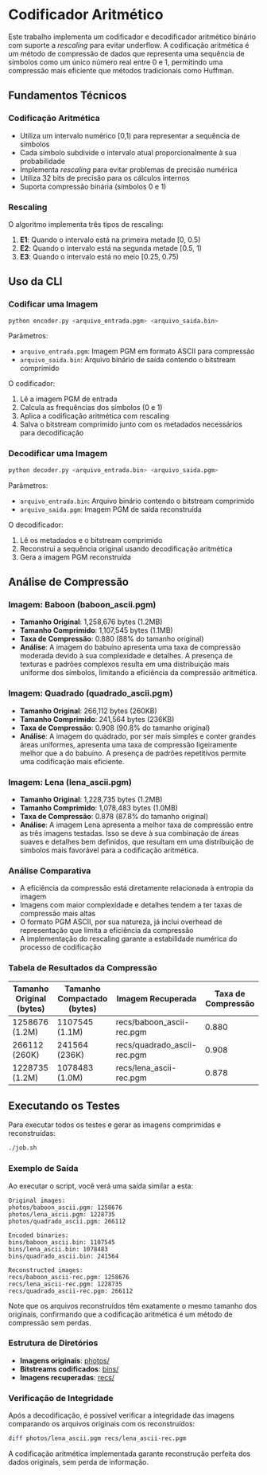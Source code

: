 # Codificador Aritmético

Este trabalho implementa um codificador e decodificador aritmético binário com suporte a *rescaling* para evitar underflow. A codificação aritmética é um método de compressão de dados que representa uma sequência de símbolos como um único número real entre 0 e 1, permitindo uma compressão mais eficiente que métodos tradicionais como Huffman.

## Fundamentos Técnicos

### Codificação Aritmética
- Utiliza um intervalo numérico [0,1) para representar a sequência de símbolos
- Cada símbolo subdivide o intervalo atual proporcionalmente à sua probabilidade
- Implementa *rescaling* para evitar problemas de precisão numérica
- Utiliza 32 bits de precisão para os cálculos internos
- Suporta compressão binária (símbolos 0 e 1)

### Rescaling
O algoritmo implementa três tipos de rescaling:
1. **E1**: Quando o intervalo está na primeira metade [0, 0.5)
2. **E2**: Quando o intervalo está na segunda metade [0.5, 1)
3. **E3**: Quando o intervalo está no meio [0.25, 0.75)

## Uso da CLI

### Codificar uma Imagem
```bash
python encoder.py <arquivo_entrada.pgm> <arquivo_saida.bin>
```

Parâmetros:
- `arquivo_entrada.pgm`: Imagem PGM em formato ASCII para compressão
- `arquivo_saida.bin`: Arquivo binário de saída contendo o bitstream comprimido

O codificador:
1. Lê a imagem PGM de entrada
2. Calcula as frequências dos símbolos (0 e 1)
3. Aplica a codificação aritmética com rescaling
4. Salva o bitstream comprimido junto com os metadados necessários para decodificação

### Decodificar uma Imagem
```bash
python decoder.py <arquivo_entrada.bin> <arquivo_saida.pgm>
```

Parâmetros:
- `arquivo_entrada.bin`: Arquivo binário contendo o bitstream comprimido
- `arquivo_saida.pgm`: Imagem PGM de saída reconstruída

O decodificador:
1. Lê os metadados e o bitstream comprimido
2. Reconstrui a sequência original usando decodificação aritmética
3. Gera a imagem PGM reconstruída

## Análise de Compressão

### Imagem: Baboon (baboon_ascii.pgm)
- **Tamanho Original**: 1,258,676 bytes (1.2MB)
- **Tamanho Comprimido**: 1,107,545 bytes (1.1MB)
- **Taxa de Compressão**: 0.880 (88% do tamanho original)
- **Análise**: A imagem do babuíno apresenta uma taxa de compressão moderada devido à sua complexidade e detalhes. A presença de texturas e padrões complexos resulta em uma distribuição mais uniforme dos símbolos, limitando a eficiência da compressão aritmética.

### Imagem: Quadrado (quadrado_ascii.pgm)
- **Tamanho Original**: 266,112 bytes (260KB)
- **Tamanho Comprimido**: 241,564 bytes (236KB)
- **Taxa de Compressão**: 0.908 (90.8% do tamanho original)
- **Análise**: A imagem do quadrado, por ser mais simples e conter grandes áreas uniformes, apresenta uma taxa de compressão ligeiramente melhor que a do babuíno. A presença de padrões repetitivos permite uma codificação mais eficiente.

### Imagem: Lena (lena_ascii.pgm)
- **Tamanho Original**: 1,228,735 bytes (1.2MB)
- **Tamanho Comprimido**: 1,078,483 bytes (1.0MB)
- **Taxa de Compressão**: 0.878 (87.8% do tamanho original)
- **Análise**: A imagem Lena apresenta a melhor taxa de compressão entre as três imagens testadas. Isso se deve à sua combinação de áreas suaves e detalhes bem definidos, que resultam em uma distribuição de símbolos mais favorável para a codificação aritmética.

### Análise Comparativa
- A eficiência da compressão está diretamente relacionada à entropia da imagem
- Imagens com maior complexidade e detalhes tendem a ter taxas de compressão mais altas
- O formato PGM ASCII, por sua natureza, já inclui overhead de representação que limita a eficiência da compressão
- A implementação do rescaling garante a estabilidade numérica do processo de codificação

### Tabela de Resultados da Compressão

| Tamanho Original (bytes) | Tamanho Compactado (bytes) | Imagem Recuperada           | Taxa de Compressão |
|--------------------------|-----------------------------|------------------------------|---------------------|
| 1258676 (1.2M)| 1107545 (1.1M)| recs/baboon_ascii-rec.pgm | 0.880 |
| 266112 (260K)| 241564 (236K)| recs/quadrado_ascii-rec.pgm | 0.908 |
| 1228735 (1.2M)| 1078483 (1.0M)| recs/lena_ascii-rec.pgm | 0.878 |

## Executando os Testes

Para executar todos os testes e gerar as imagens comprimidas e reconstruídas:

```bash
./job.sh
```

### Exemplo de Saída
Ao executar o script, você verá uma saída similar a esta:

```
Original images:
photos/baboon_ascii.pgm: 1258676
photos/lena_ascii.pgm: 1228735
photos/quadrado_ascii.pgm: 266112

Encoded binaries:
bins/baboon_ascii.bin: 1107545
bins/lena_ascii.bin: 1078483
bins/quadrado_ascii.bin: 241564

Reconstructed images:
recs/baboon_ascii-rec.pgm: 1258676
recs/lena_ascii-rec.pgm: 1228735
recs/quadrado_ascii-rec.pgm: 266112
```

Note que os arquivos reconstruídos têm exatamente o mesmo tamanho dos originais, confirmando que a codificação aritmética é um método de compressão sem perdas.

### Estrutura de Diretórios
- **Imagens originais**: [photos/](photos/)
- **Bitstreams codificados**: [bins/](bins/)
- **Imagens recuperadas**: [recs/](recs/)

### Verificação de Integridade
Após a decodificação, é possível verificar a integridade das imagens comparando os arquivos originais com os reconstruídos:

```bash
diff photos/lena_ascii.pgm recs/lena_ascii-rec.pgm
```

A codificação aritmética implementada garante reconstrução perfeita dos dados originais, sem perda de informação.
